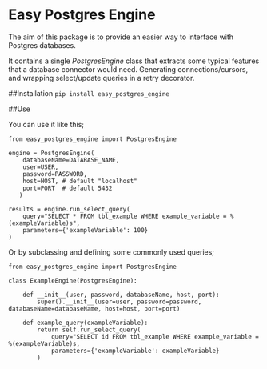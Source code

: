 # Easy Postgres Engine

The aim of this package is to provide an easier way to interface with Postgres databases.  

It contains a single _PostgresEngine_ class that extracts some typical features that a database connector would need.  Generating connections/cursors, and wrapping select/update queries in a retry decorator.

##Installation
```pip install easy_postgres_engine```

##Use

You can use it like this;
```
from easy_postgres_engine import PostgresEngine

engine = PostgresEngine(
    databaseName=DATABASE_NAME, 
    user=USER, 
    password=PASSWORD, 
    host=HOST, # default "localhost"
    port=PORT  # default 5432
   )
   
results = engine.run_select_query(
    query="SELECT * FROM tbl_example WHERE example_variable = %(exampleVariable)s",
    parameters={'exampleVariable': 100}
)
```

Or by subclassing and defining some commonly used queries;

```
from easy_postgres_engine import PostgresEngine

class ExampleEngine(PostgresEngine):

    def __init__(user, password, databaseName, host, port):
        super().__init__(user=user, password=password, databaseName=databaseName, host=host, port=port)

    def example_query(exampleVariable):
        return self.run_select_query(
            query="SELECT id FROM tbl_example WHERE example_variable = %(exampleVariable)s,
            parameters={'exampleVariable': exampleVariable}
        )
```
